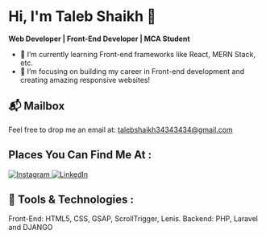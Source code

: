 # Hi, I'm Taleb Shaikh 👋

**Web Developer | Front-End Developer | MCA Student**

- 🌱 I’m currently learning Front-end frameworks like React, MERN Stack, etc.
- 🔭 I’m focusing on building my career in Front-end development and creating amazing responsive websites!

## 📬 Mailbox
Feel free to drop me an email at: <a href="mailto:your-email@example.com" style="text-decoration:none; color:inherit;">talebshaikh34343434@gmail.com</a>

## Places You Can Find Me At :
<div align="start">
  <a href="https://www.instagram.com/__t_a_l_e_b__/" target="_blank" style="border-radius:15px;">
    <img src="https://img.shields.io/badge/Instagram-%23E4405F?style=for-the-badge&logo=instagram&logoColor=white" alt="Instagram" />
  </a>
  <a href="https://www.linkedin.com/in/taleb-shaikh-2a1b94281/" target="_blank" style="border-radius:15px;">
    <img src="https://img.shields.io/badge/LinkedIn-%230077B5?style=for-the-badge&logo=linkedin&logoColor=white" alt="LinkedIn" />
  </a>
</div>

## 🔧 Tools & Technologies :
Front-End: HTML5, CSS, GSAP, ScrollTrigger, Lenis.
Backend: PHP, Laravel and DJANGO
